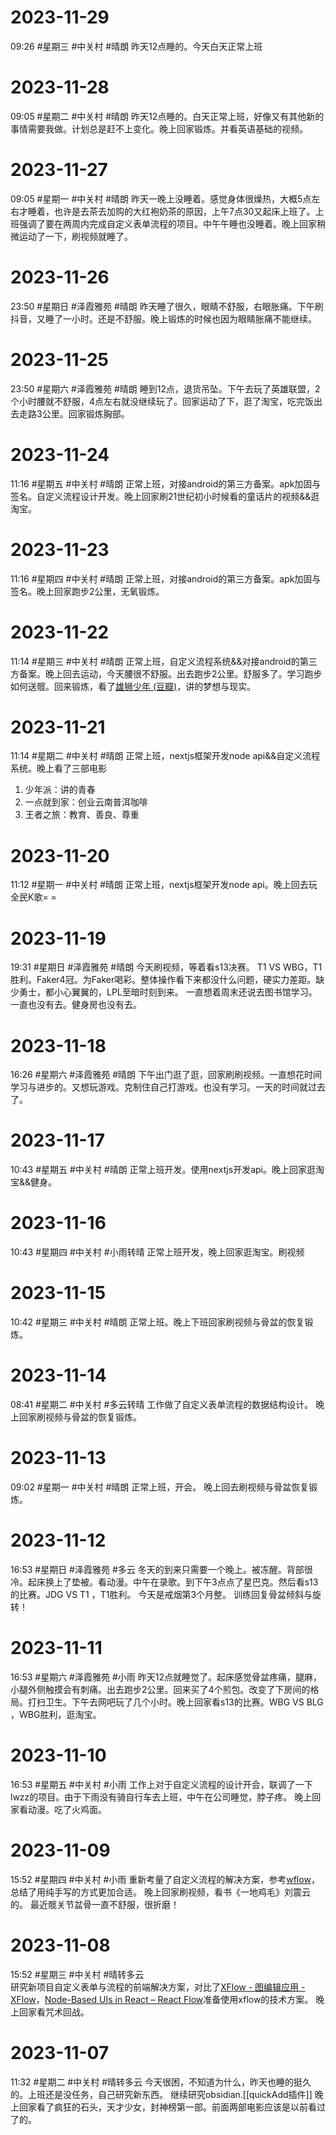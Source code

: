# 2023-11-29
09:26
#星期三 #中关村 #晴朗 
昨天12点睡的。今天白天正常上班
# 2023-11-28
09:05
#星期二 #中关村 #晴朗
昨天12点睡的。白天正常上班，好像又有其他新的事情需要我做。计划总是赶不上变化。晚上回家锻炼。并看英语基础的视频。

# 2023-11-27
09:05
#星期一 #中关村 #晴朗
昨天一晚上没睡着。感觉身体很燥热，大概5点左右才睡着，也许是去茶去加购的大红袍奶茶的原因，上午7点30又起床上班了。上班强调了要在两周内完成自定义表单流程的项目。中午午睡也没睡着。晚上回家稍微运动了一下，刷视频就睡了。

# 2023-11-26
23:50
#星期日 #泽霞雅苑 #晴朗
昨天睡了很久，眼睛不舒服，右眼胀痛。下午刷抖音，又睡了一小时。还是不舒服。晚上锻炼的时候也因为眼睛胀痛不能继续。

# 2023-11-25
23:50
#星期六 #泽霞雅苑 #晴朗
睡到12点，退货吊坠。下午去玩了英雄联盟，2个小时腰就不舒服，4点左右就没继续玩了。回家运动了下，逛了淘宝，吃完饭出去走路3公里。回家锻炼胸部。


# 2023-11-24
11:16
#星期五 #中关村 #晴朗
正常上班，对接android的第三方备案。apk加固与签名。自定义流程设计开发。晚上回家刷21世纪初小时候看的童话片的视频&&逛淘宝。


# 2023-11-23
11:16
#星期四 #中关村 #晴朗
正常上班，对接android的第三方备案。apk加固与签名。晚上回家跑步2公里，无氧锻炼。

# 2023-11-22
11:14
#星期三 #中关村 #晴朗 
正常上班，自定义流程系统&&对接android的第三方备案。晚上回去运动，今天腰很不舒服。出去跑步2公里。舒服多了。学习跑步如何送髋。回来锻炼，看了[雄狮少年 (豆瓣)](https://movie.douban.com/subject/35144311/)，讲的梦想与现实。

# 2023-11-21
11:14
#星期二 #中关村 #晴朗 
正常上班，nextjs框架开发node api&&自定义流程系统。晚上看了三部电影
1. 少年派：讲的青春
2. 一点就到家：创业云南普洱咖啡
3. 王者之旅：教育、善良、尊重
# 2023-11-20
11:12
#星期一 #中关村 #晴朗
正常上班，nextjs框架开发node api。晚上回去玩全民K歌= =
# 2023-11-19
19:31
#星期日 #泽霞雅苑 #晴朗
今天刷视频，等着看s13决赛。
T1 VS WBG，T1胜利。Faker4冠。为Faker喝彩。整体操作看下来都没什么问题，硬实力差距。缺少勇士，都小心翼翼的，LPL至暗时刻到来。
一直想着周末还说去图书馆学习。一直也没有去。健身房也没有去。

# 2023-11-18
16:26
#星期六 #泽霞雅苑 #晴朗
下午出门逛了逛，回家刷刷视频。一直想花时间学习与进步的。又想玩游戏。克制住自己打游戏。也没有学习。一天的时间就过去了。

# 2023-11-17
10:43
#星期五 #中关村 #晴朗
正常上班开发。使用nextjs开发api。晚上回家逛淘宝&&健身。

# 2023-11-16
10:43
#星期四 #中关村 #小雨转晴
正常上班开发，晚上回家逛淘宝。刷视频

# 2023-11-15
10:42
#星期三 #中关村  #晴朗 
正常上班。晚上下班回家刷视频与骨盆的恢复锻炼。
# 2023-11-14
08:41
#星期二 #中关村  #多云转晴
工作做了自定义表单流程的数据结构设计。
晚上回家刷视频与骨盆的恢复锻炼。

# 2023-11-13
09:02
#星期一 #中关村 #晴朗
正常上班，开会。
晚上回去刷视频与骨盆恢复锻炼。

# 2023-11-12
16:53
#星期日 #泽霞雅苑 #多云 
冬天的到来只需要一个晚上。被冻醒。背部很冷。起床换上了垫被。看动漫。中午在录歌。到下午3点点了星巴克。然后看s13的比赛。JDG VS T1  ，T1胜利。
今天是戒烟第3个月整。
训练回复骨盆倾斜与旋转！

# 2023-11-11
16:53
#星期六 #泽霞雅苑 #小雨 
昨天12点就睡觉了。起床感觉骨盆疼痛，腿麻，小腿外侧触摸会有刺痛。出去跑步2公里。回来买了4个煎包。改变了下房间的格局。打扫卫生。下午去网吧玩了几个小时。晚上回家看s13的比赛。WBG VS BLG ，WBG胜利，逛淘宝。

# 2023-11-10
16:53
#星期五 #中关村 #小雨 
工作上对于自定义流程的设计开会，联调了一下lwzz的项目。由于下雨没有骑自行车去上班，中午在公司睡觉，脖子疼。
晚上回家看动漫。吃了火鸡面。
# 2023-11-09
15:52
#星期四 #中关村 #小雨
重新考量了自定义流程的解决方案，参考[wflow](http://wflow.willianfu.top/)，总结了用纯手写的方式更加合适。
晚上回家刷视频，看书《一地鸡毛》刘震云的。
最近髋关节盆骨一直不舒服，很折磨！

# 2023-11-08
15:52
#星期三 #中关村 #晴转多云  
研究新项目自定义表单与流程的前端解决方案，对比了[XFlow - 图编辑应用 - XFlow](https://xflow.antv.vision/)，[Node-Based UIs in React – React Flow](https://reactflow.dev/)准备使用xflow的技术方案。
晚上回家看咒术回战。

# 2023-11-07
11:32
#星期二 #中关村 #晴转多云
今天很困，不知道为什么，昨天也睡的挺久的。上班还是没任务，自己研究新东西。
继续研究obsidian.[[quickAdd插件]]
晚上回家看了疯狂的石头，天才少女，封神榜第一部。前面两部电影应该是以前看过了的。